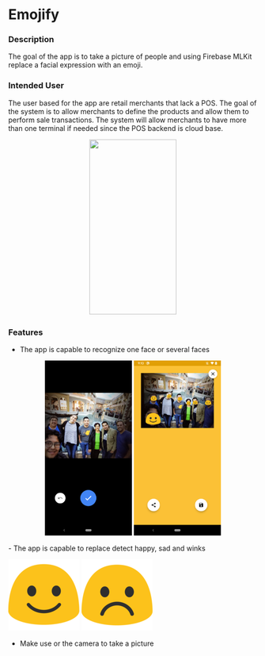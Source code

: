 # Emojify

### Description
The goal of the app is to take a picture of people and using Firebase MLKit replace a facial 
expression with an emoji.

### Intended User
The user based for the app are retail merchants that lack a POS. The goal of the system is to allow 
merchants to define the products and allow them to perform sale transactions. The system will allow 
merchants to have more than one terminal if needed since the POS backend is cloud base.

<p align="center">
    <img src="/images/demo_single_face.gif " alt="" data-canonical-src="/images/demo_single_face.gif " width="176" height="353" />
</p>

### Features
- The app is capable to recognize one face or several faces
<p align="center">
    <img src="/images/faces.png" alt="" data-canonical-src="/images/faces.png" width="176" height="353" />
    <img src="/images/multiple_faces.png" alt="" data-canonical-src="/images/multiple_faces.png" width="176" height="353" />
</p>
- The app is capable to replace detect happy, sad and winks

![](/images/smile.png)
![](/images/frown.png)

- Make use or the camera to take a picture
